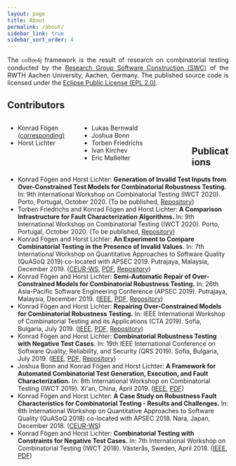 ```yaml
---
layout: page
title: About
permalink: /about/
sidebar_link: true
sidebar_sort_order: 4
---
```


<div style="text-align: justify;">
The <font style="font-family: 'Abril Fatface', serif;">coffee4j</font> framework is the result of research on combinatorial testing conducted by the <a href="https://www.swc.rwth-aachen.de">Research Group Software Construction (SWC)</a> of the RWTH Aachen University, Aachen, Germany. The published source code is licensed under the <a href="https://raw.githubusercontent.com/coffee4j/coffee4j/master/LICENSE.md">Eclipse Public License (EPL 2.0)</a>.
</div>


## Contributors

<div>
  <div style="float: left; width:33.33%;">
  <ul>
  <li>Konrad Fögen <a href="mailto:foegen@swc.rwth-aachen.de">(corresponding)</a></li>
  <li>Horst Lichter</li>
  </ul>
  </div>
  <div style="float: left; width:50%;">
   <ul>
   <li>Lukas Bernwald</li>
   <li>Joshua Bonn</li>
   <li>Torben Friedrichs</li>
   <li>Ivan Kirchev</li>
   <li>Eric Maßelter</li>
  </ul>
  </div>
</div>
<br />
<br />

## Publications

- Konrad Fögen and Horst Lichter: **Generation of Invalid Test Inputs from Over-Constrained Test Models for Combinatorial Robustness Testing.** In: 9th International Workshop on Combinatorial Testing (IWCT 2020). Porto, Portugal, October 2020. (To be published, [Repository](https://github.com/coffee4j/iwct-2020))
- Torben Friedrichs and Konrad Fögen and Horst Lichter: **A Comparison Infrastructure for Fault Characterization Algorithms.** In: 9th International Workshop on Combinatorial Testing (IWCT 2020). Porto, Portugal, October 2020. (To be published, [Repository](https://github.com/coffee4j/caffeine))
- Konrad Fögen and Horst Lichter: **An Experiment to Compare Combinatorial Testing in the Presence of Invalid Values.** In: 7th International Workshop on Quantitative Approaches to Software Quality (QuASoQ 2019) co-located with APSEC 2019. Putrajaya, Malaysia, December 2019. ([CEUR-WS](http://ceur-ws.org/Vol-2511/QuASoQ-04.pdf), [PDF](https://www.swc.rwth-aachen.de/docs/2019_QUASOQ_Foegen.pdf), [Repository](https://github.com/coffee4j/quasoq-2019))
- Konrad Fögen and Horst Lichter: **Semi-Automatic Repair of Over-Constrained Models for Combinatorial Robustness Testing.** In: 26th Asia-Pacific Software Engineering Conference (APSEC 2019). Putrajaya, Malaysia, December 2019. ([IEEE](https://ieeexplore.ieee.org/document/8945635), [PDF](https://www.swc.rwth-aachen.de/docs/2019_APSEC_Foegen.pdf), [Repository](https://github.com/coffee4j/apsec-2019))
- Konrad Fögen and Horst Lichter: **Repairing Over-Constrained Models for Combinatorial Robustness Testing.** In: IEEE International Workshop of Combinatorial Testing and its Applications (CTA 2019). Sofia, Bulgaria, July 2019. ([IEEE](https://doi.org/10.1109/QRS-C.2019.00045), [PDF](https://www.swc.rwth-aachen.de/docs/2019-CTA-Foegen.pdf), [Repository](https://github.com/coffee4j/cta-2019))
- Konrad Fögen and Horst Lichter: **Combinatorial Robustness Testing with Negative Test Cases.** In: 19th IEEE International Conference on Software Quality, Reliability, and Security (QRS 2019). Sofia, Bulgaria, July 2019. ([IEEE](https://doi.org/10.1109/QRS.2019.00018), [PDF](https://www.swc.rwth-aachen.de/docs/2019-QRS-Foegen.pdf), [Repository](https://github.com/coffee4j/qrs-2019))
- Joshua Bonn and Konrad Fögen and Horst Lichter: **A Framework for Automated Combinatorial Test Generation, Execution, and Fault Characterization.** In: 8th International Workshop on Combinatorial Testing (IWCT 2019). Xi'an, China, April 2019. ([IEEE](https://doi.org/10.1109/ICSTW.2019.00057), [PDF](https://www2.swc.rwth-aachen.de/docs/2019-ICSTW-Foegen.pdf))
- Konrad Fögen and Horst Lichter: **A Case Study on Robustness Fault Characteristics for Combinatorial Testing - Results and Challenges.** In: 6th International Workshop on Quantitative Approaches to Software Quality (QuASoQ 2018) co-located with APSEC 2018. Nara, Japan, December 2018. ([CEUR-WS](http://ceur-ws.org/Vol-2273/QuASoQ-03.pdf))
- Konrad Fögen and Horst Lichter: **Combinatorial Testing with Constraints for Negative Test Cases.** In: 7th International Workshop on Combinatorial Testing (IWCT 2018). Västerås, Sweden, April 2018. ([IEEE](https://dx.doi.org/10.1109/ICSTW.2018.00068), [PDF](https://www2.swc.rwth-aachen.de/docs/2018_ICSTW_Foegen.pdf))
